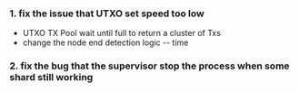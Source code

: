 ### 1. fix the issue that UTXO set speed too low
- UTXO TX Pool wait until full to return a cluster of Txs
- change the node end detection logic -- time
### 2. fix the bug that the supervisor stop the process when some shard still working